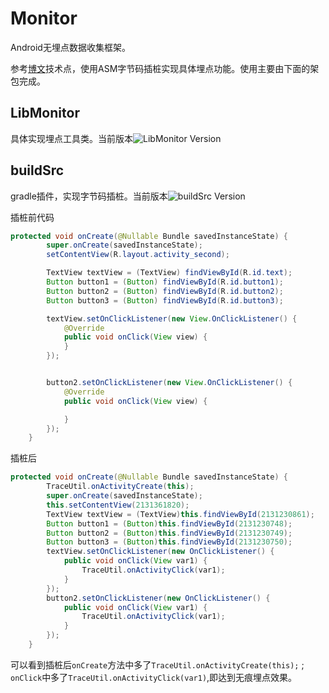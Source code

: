 # Monitor
Android无埋点数据收集框架。

参考[博文](https://juejin.im/post/58ec8558a22b9d006340531d)技术点，使用ASM字节码插桩实现具体埋点功能。使用主要由下面的架包完成。

## LibMonitor
具体实现埋点工具类。当前版本![LibMonitor Version](https://img.shields.io/badge/release-1.0.0-brightgreen.svg)

## buildSrc
gradle插件，实现字节码插桩。当前版本![buildSrc Version](https://img.shields.io/badge/release-1.0.0-brightgreen.svg)


插桩前代码

```java
protected void onCreate(@Nullable Bundle savedInstanceState) {
        super.onCreate(savedInstanceState);
        setContentView(R.layout.activity_second);

        TextView textView = (TextView) findViewById(R.id.text);
        Button button1 = (Button) findViewById(R.id.button1);
        Button button2 = (Button) findViewById(R.id.button2);
        Button button3 = (Button) findViewById(R.id.button3);

        textView.setOnClickListener(new View.OnClickListener() {
            @Override
            public void onClick(View view) {
            }
        });


        button2.setOnClickListener(new View.OnClickListener() {
            @Override
            public void onClick(View view) {

            }
        });
    }

```

插桩后
```java
protected void onCreate(@Nullable Bundle savedInstanceState) {
        TraceUtil.onActivityCreate(this);
        super.onCreate(savedInstanceState);
        this.setContentView(2131361820);
        TextView textView = (TextView)this.findViewById(2131230861);
        Button button1 = (Button)this.findViewById(2131230748);
        Button button2 = (Button)this.findViewById(2131230749);
        Button button3 = (Button)this.findViewById(2131230750);
        textView.setOnClickListener(new OnClickListener() {
            public void onClick(View var1) {
                TraceUtil.onActivityClick(var1);
            }
        });
        button2.setOnClickListener(new OnClickListener() {
            public void onClick(View var1) {
                TraceUtil.onActivityClick(var1);
            }
        });
    }
```
可以看到插桩后```onCreate```方法中多了```TraceUtil.onActivityCreate(this);``` ; ```onClick```中多了```TraceUtil.onActivityClick(var1)```,即达到无痕埋点效果。
         
